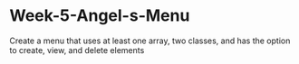 # Week-5-Angel-s-Menu
Create a menu that uses at least one array, two classes, and has the option to create, view, and delete elements

